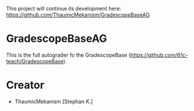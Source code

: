 This project will continue its development here: https://github.com/ThaumicMekanism/GradescopeBaseAG

# GradescopeBaseAG
This is the full autograder fo the GradescopeBase (https://github.com/61c-teach/GradescopeBase).


# Creator

* ThaumicMekanism [Stephan K.]
